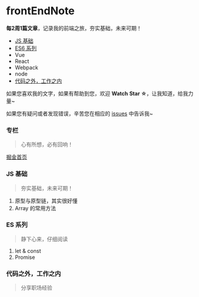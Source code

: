 # frontEndNote
**每2周1篇文章**，记录我的前端之旅，夯实基础，未来可期！

- [JS 基础](https://github.com/jingzhaoxia/frontEndNote/blob/master/README.md#js-基础 "夯实基础，未来可期！")
- [ES6 系列](https://github.com/jingzhaoxia/frontEndNote/blob/master/README.md#es-系列 "静下心来，仔细阅读")
- Vue
- React 
- Webpack
- node
- [代码之外，工作之内](https://github.com/jingzhaoxia/frontEndNote/blob/master/README.md#代码之外工作之内 "分享职场经验")

如果您喜欢我的文字，如果有帮助到您，欢迎 **Watch** **Star ☆**，让我知道，给我力量~

如果您有疑问或者发现错误，辛苦您在相应的 [issues](https://github.com/jingzhaoxia/frontEndNote/issues "issues") 中告诉我~

### 专栏
> 心有所想，必有回响！

[掘金首页](https://juejin.im/user/5d6be0caf265da03e83b852b/posts "心有所想，必有回响！")

### JS 基础
> 夯实基础，未来可期！

1. 原型与原型链，其实很好懂
1. Array 的常用方法

### ES 系列
> 静下心来，仔细阅读

1. let & const
1. Promise

### 代码之外，工作之内
> 分享职场经验





